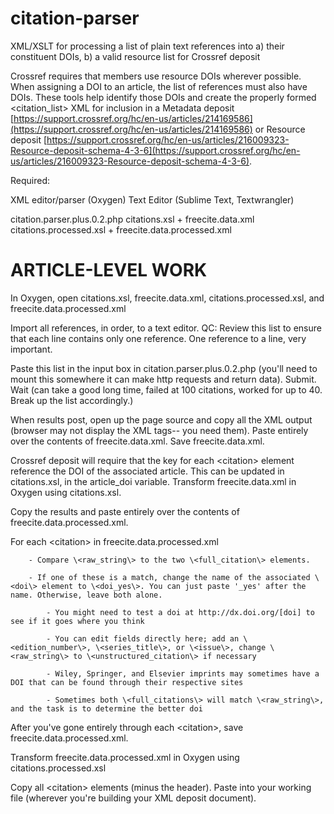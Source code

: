 # citation-parser
XML/XSLT for processing a list of plain text references into a) their constituent DOIs, b) a valid resource list for Crossref deposit

Crossref requires that members use resource DOIs wherever possible. When assigning a DOI to an article, the list of references must also have DOIs. These tools help identify those DOIs and create the properly formed \<citation\_list\> XML for inclusion in a Metadata deposit [https://support.crossref.org/hc/en-us/articles/214169586](https://support.crossref.org/hc/en-us/articles/214169586) or Resource deposit [https://support.crossref.org/hc/en-us/articles/216009323-Resource-deposit-schema-4-3-6](https://support.crossref.org/hc/en-us/articles/216009323-Resource-deposit-schema-4-3-6).

Required:

  XML editor/parser (Oxygen)
	Text Editor (Sublime Text, Textwrangler)

  citation.parser.plus.0.2.php
	citations.xsl + freecite.data.xml
	citations.processed.xsl + freecite.data.processed.xml

# ARTICLE-LEVEL WORK

In Oxygen, open citations.xsl, freecite.data.xml, citations.processed.xsl, and freecite.data.processed.xml

Import all references, in order, to a text editor. QC: Review this list to ensure that each line contains only one reference. One reference to a line, very important.

Paste this list in the input box in citation.parser.plus.0.2.php (you'll need to mount this somewhere it can make http requests and return data). Submit. Wait (can take a good long time, failed at 100 citations, worked for up to 40. Break up the list accordingly.)

When results post, open up the page source and copy all the XML output (browser may not display the XML tags-- you need them). Paste entirely over the contents of freecite.data.xml. Save freecite.data.xml.

Crossref deposit will require that the key for each \<citation\> element reference the DOI of the associated article. This can be updated in citations.xsl, in the article\_doi variable. Transform freecite.data.xml in Oxygen using citations.xsl.

Copy the results and paste entirely over the contents of freecite.data.processed.xml.

For each \<citation\> in freecite.data.processed.xml

		- Compare \<raw_string\> to the two \<full_citation\> elements.

		- If one of these is a match, change the name of the associated \<doi\> element to \<doi_yes\>. You can just paste '_yes' after the name. Otherwise, leave both alone.

			- You might need to test a doi at http://dx.doi.org/[doi] to see if it goes where you think

			- You can edit fields directly here; add an \<edition_number\>, \<series_title\>, or \<issue\>, change \<raw_string\> to \<unstructured_citation\> if necessary

			- Wiley, Springer, and Elsevier imprints may sometimes have a DOI that can be found through their respective sites

			- Sometimes both \<full_citations\> will match \<raw_string\>, and the task is to determine the better doi

After you've gone entirely through each \<citation\>, save freecite.data.processed.xml.

Transform freecite.data.processed.xml in Oxygen using citations.processed.xsl

Copy all \<citation\> elements (minus the header). Paste into your working file (wherever you're building your XML deposit document).
